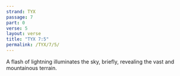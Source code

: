 ```yaml
---
strand: TYX
passage: 7
part: 0
verse: 5
layout: verse
title: "TYX 7:5"
permalink: /TYX/7/5/
---
```

A flash of lightning illuminates the sky, briefly, revealing the vast and mountainous terrain.
